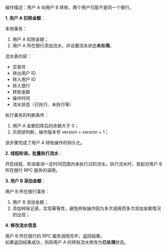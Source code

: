 操作描述：用户 A 向用户 B 转账，两个用户可能不是同一个银行。

**1. 用户 A 扣除金额**：

本地事务：

1. 用户 A 扣除金额；
2. 用户 A 所在银行添加流水，并设置流水状态**未处理**。

流水表内容：

- 交易号
- 转出用户 ID
- 转入用户 ID
- 转入银行
- 转账金额
- 操作时间
- 流水状态（已执行、未执行等）

执行事务的判断条件：

1. 用户 A 金额扣除后的余额大于 0；
2. 乐观锁判断，操作版本号 version = version + 1；

该步骤完成了用户 A 转账操作的持久化。

**2. 线程轮询，批量执行流水**：

开启线程，轮询查询一定时间范围内未执行过的流水。执行流水时，发起对用户 B 所在银行 RPC 服务的调用。

**3. 用户 B 添加金额**：

用户 B 所在银行事务：

1. 用户 B 添加金额；
2. 添加转账记录，实现幂等性，避免转账操作因为多次调用而多次添加金额情况的出现；

**4. 修改流水信息**

用户 B  所在银行的 RPC 服务调用完毕，返回结果。  
如果返回结果成功，则将用户 A 的转账流水修改为**已处理**状态。